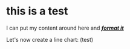 # this is a test

I can put my content around here and ***<u>format it</u>***

<FlatUiTable url="https://raw.githubusercontent.com/datasets/oil-prices/main/data/wti-year.csv" />

Let's now create a line chart: (test)

<LineChart data="https://raw.githubusercontent.com/datasets/oil-prices/main/data/wti-year.csv" xAxis="Date" yAxis="Price" />